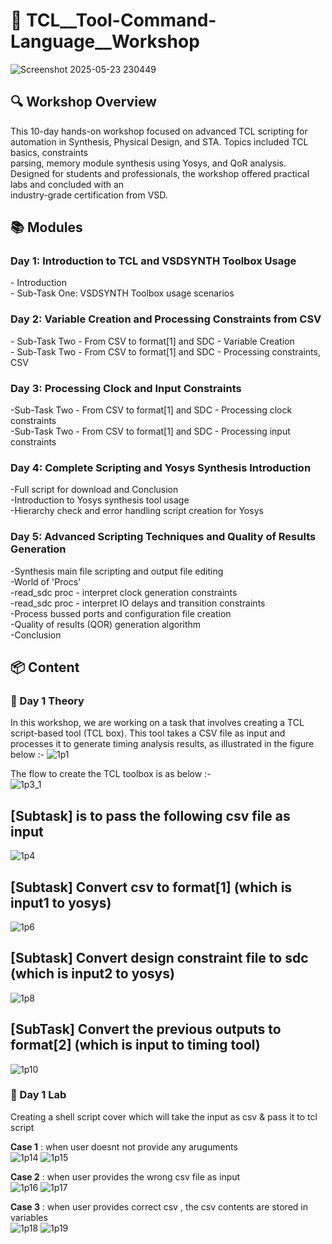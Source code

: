 # 🔁 TCL__Tool-Command-Language__Workshop

![Screenshot 2025-05-23 230449](https://github.com/user-attachments/assets/f0003b85-de95-4194-8205-3825a6a9e83f)

## 🔍 Workshop Overview
This 10-day hands-on workshop focused on advanced TCL scripting for automation in Synthesis, Physical Design, and STA. Topics included TCL basics, constraints<br> parsing, memory module synthesis using Yosys, and QoR analysis. Designed for students and professionals, the workshop offered practical labs and concluded with an<br> industry-grade certification from VSD.<br>

## 📚 Modules
<summary> <h3> Day 1: Introduction to TCL and VSDSYNTH Toolbox Usage </h3> </summary>
- Introduction<br>
- Sub-Task One: VSDSYNTH Toolbox usage scenarios<br>
<summary> <h3> Day 2: Variable Creation and Processing Constraints from CSV </h3> </summary>
- Sub-Task Two - From CSV to format[1] and SDC - Variable Creation<br>
- Sub-Task Two - From CSV to format[1] and SDC - Processing constraints, CSV<br>
<summary> <h3> Day 3: Processing Clock and Input Constraints </h3> </summary>
-Sub-Task Two - From CSV to format[1] and SDC - Processing clock constraints<br>
-Sub-Task Two - From CSV to format[1] and SDC - Processing input constraints<br>
<summary> <h3> Day 4: Complete Scripting and Yosys Synthesis Introduction </h3> </summary>
-Full script for download and Conclusion<br>
-Introduction to Yosys synthesis tool usage<br>
-Hierarchy check and error handling script creation for Yosys<br>
<summary> <h3> Day 5: Advanced Scripting Techniques and Quality of Results Generation </h3> </summary>
-Synthesis main file scripting and output file editing<br>
-World of 'Procs'<br>
-read_sdc proc - interpret clock generation constraints<br>
-read_sdc proc - interpret IO delays and transition constraints<br>
-Process bussed ports and configuration file creation<br>
-Quality of results (QOR) generation algorithm<br>
-Conclusion<br>

## 📦 Content
### 🧱 Day 1 Theory 
In this workshop, we are working on a task that involves creating a TCL script-based tool (TCL box). This tool takes a CSV file as input and processes it to generate timing analysis results, as illustrated in the figure below :- 
![1p1](https://github.com/user-attachments/assets/af8aa8a8-873e-4bc8-b48e-b614e05807e9)

The flow to create the TCL toolbox is as below :-<br>
![1p3_1](https://github.com/user-attachments/assets/d308c74e-7b29-42e3-874e-dc13301d9317)

**[Subtask]** is to pass the following csv file as input<br>
-------------------------------------------------------------
![1p4](https://github.com/user-attachments/assets/70aa13e3-3319-4118-9a94-0a90dd18b3d3)

**[Subtask]** Convert csv to format[1] (which is input1 to yosys)<br>
-------------------------------------------------------------
![1p6](https://github.com/user-attachments/assets/28baaa98-b01d-4cc8-9192-56fd0495c673)

**[Subtask]** Convert design constraint file to sdc (which is input2 to yosys)<br>
-------------------------------------------------------------
![1p8](https://github.com/user-attachments/assets/7cbd1f6c-0425-40b1-bee2-0f398e0e3ad1)

**[SubTask]** Convert the previous outputs to format[2] (which is input to timing tool)<br>
-------------------------------------------------------------
![1p10](https://github.com/user-attachments/assets/ecfd162a-ab0f-41cf-b136-d3a3abed563f)


### 🔧 Day 1 Lab
Creating a shell script cover which will take the input as csv & pass it to tcl script<br> 

**Case 1** : when user doesnt not provide any aruguments<br> 
![1p14](https://github.com/user-attachments/assets/4ff84a39-8553-45f0-80f6-7e44d07b9a40)
![1p15](https://github.com/user-attachments/assets/8851c9a9-e948-491e-90ac-cb0a4876961f)

**Case 2** : when user provides the wrong csv file as input <br>
![1p16](https://github.com/user-attachments/assets/78524af7-3809-43a7-93e0-27d3747923b6)
![1p17](https://github.com/user-attachments/assets/a5d880f0-4da0-4505-9a41-1ac56d855a77)

**Case 3** : when user provides correct csv , the csv contents are stored in variables<br> 
![1p18](https://github.com/user-attachments/assets/a2a6995c-f138-414b-a33f-6f928534ff05)
![1p19](https://github.com/user-attachments/assets/bd942bd2-6544-416b-a81d-f4cf4cc7be6b)




